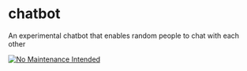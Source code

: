 # chatbot
An experimental chatbot that enables random people to chat with each other

[![No Maintenance Intended](http://unmaintained.tech/badge.svg)](http://unmaintained.tech/)
